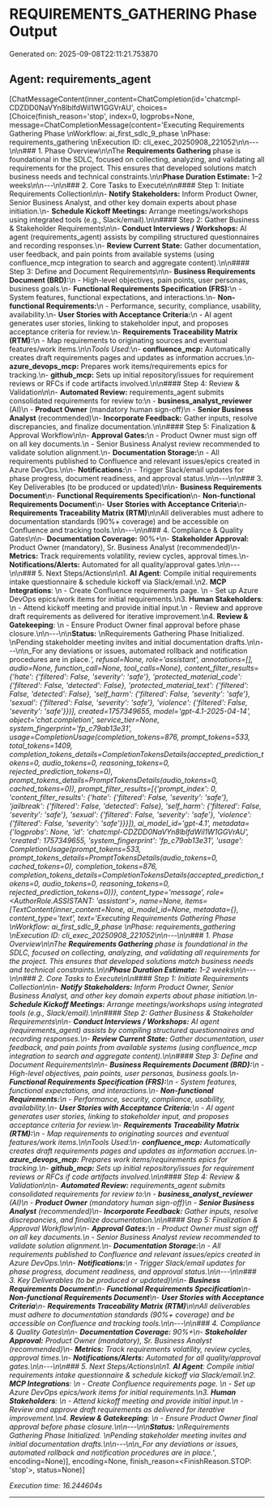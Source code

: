 # REQUIREMENTS_GATHERING Phase Output

Generated on: 2025-09-08T22:11:21.753870

## Agent: requirements_agent

[ChatMessageContent(inner_content=ChatCompletion(id='chatcmpl-CDZDD0NaVYn8lblfdWil1W1GGVrAU', choices=[Choice(finish_reason='stop', index=0, logprobs=None, message=ChatCompletionMessage(content='Executing Requirements Gathering Phase  \nWorkflow: ai_first_sdlc_9_phase  \nPhase: requirements_gathering  \nExecution ID: cli_exec_20250908_221052\n\n---\n\n### 1. Phase Overview\n\nThe **Requirements Gathering** phase is foundational in the SDLC, focused on collecting, analyzing, and validating all requirements for the project. This ensures that developed solutions match business needs and technical constraints.\n\n**Phase Duration Estimate:** 1–2 weeks\n\n---\n\n### 2. Core Tasks to Execute\n\n#### Step 1: Initiate Requirements Collection\n\n- **Notify Stakeholders:** Inform Product Owner, Senior Business Analyst, and other key domain experts about phase initiation.\n- **Schedule Kickoff Meetings:** Arrange meetings/workshops using integrated tools (e.g., Slack/email).\n\n#### Step 2: Gather Business & Stakeholder Requirements\n\n- **Conduct Interviews / Workshops:** AI agent (requirements_agent) assists by compiling structured questionnaires and recording responses.\n- **Review Current State:** Gather documentation, user feedback, and pain points from available systems (using confluence_mcp integration to search and aggregate content).\n\n#### Step 3: Define and Document Requirements\n\n- **Business Requirements Document (BRD):**\n  - High-level objectives, pain points, user personas, business goals.\n- **Functional Requirements Specification (FRS):**\n  - System features, functional expectations, and interactions.\n- **Non-functional Requirements:**\n  - Performance, security, compliance, usability, availability.\n- **User Stories with Acceptance Criteria:**\n  - AI agent generates user stories, linking to stakeholder input, and proposes acceptance criteria for review.\n- **Requirements Traceability Matrix (RTM):**\n  - Map requirements to originating sources and eventual features/work items.\n\n*Tools Used:*\n- **confluence_mcp:** Automatically creates draft requirements pages and updates as information accrues.\n- **azure_devops_mcp:** Prepares work items/requirements epics for tracking.\n- **github_mcp:** Sets up initial repository/issues for requirement reviews or RFCs if code artifacts involved.\n\n#### Step 4: Review & Validation\n\n- **Automated Review:** requirements_agent submits consolidated requirements for review to:\n  - **business_analyst_reviewer** (AI)\n  - **Product Owner** (mandatory human sign-off)\n  - **Senior Business Analyst** (recommended)\n- **Incorporate Feedback:** Gather inputs, resolve discrepancies, and finalize documentation.\n\n#### Step 5: Finalization & Approval Workflow\n\n- **Approval Gates:**\n  - Product Owner must sign off on all key documents.\n  - Senior Business Analyst review recommended to validate solution alignment.\n- **Documentation Storage:**\n  - All requirements published to Confluence and relevant issues/epics created in Azure DevOps.\n\n- **Notifications:**\n  - Trigger Slack/email updates for phase progress, document readiness, and approval status.\n\n---\n\n### 3. Key Deliverables (to be produced or updated)\n\n- **Business Requirements Document**\n- **Functional Requirements Specification**\n- **Non-functional Requirements Document**\n- **User Stories with Acceptance Criteria**\n- **Requirements Traceability Matrix (RTM)**\n\nAll deliverables must adhere to documentation standards (90%+ coverage) and be accessible on Confluence and tracking tools.\n\n---\n\n### 4. Compliance & Quality Gates\n\n- **Documentation Coverage:** 90%+\n- **Stakeholder Approval:** Product Owner (mandatory), Sr. Business Analyst (recommended)\n- **Metrics:** Track requirements volatility, review cycles, approval times.\n- **Notifications/Alerts:** Automated for all quality/approval gates.\n\n---\n\n### 5. Next Steps/Actions\n\n1. **AI Agent**: Compile initial requirements intake questionnaire & schedule kickoff via Slack/email.\n2. **MCP Integrations**:  \n    - Create Confluence requirements page.  \n    - Set up Azure DevOps epics/work items for initial requirements.\n3. **Human Stakeholders**:  \n    - Attend kickoff meeting and provide initial input.\n    - Review and approve draft requirements as delivered for iterative improvement.\n4. **Review & Gatekeeping**:  \n    - Ensure Product Owner final approval before phase closure.\n\n---\n\n**Status:**  \nRequirements Gathering Phase Initialized.  \nPending stakeholder meeting invites and initial documentation drafts.\n\n---\n\n_For any deviations or issues, automated rollback and notification procedures are in place._', refusal=None, role='assistant', annotations=[], audio=None, function_call=None, tool_calls=None), content_filter_results={'hate': {'filtered': False, 'severity': 'safe'}, 'protected_material_code': {'filtered': False, 'detected': False}, 'protected_material_text': {'filtered': False, 'detected': False}, 'self_harm': {'filtered': False, 'severity': 'safe'}, 'sexual': {'filtered': False, 'severity': 'safe'}, 'violence': {'filtered': False, 'severity': 'safe'}})], created=1757349655, model='gpt-4.1-2025-04-14', object='chat.completion', service_tier=None, system_fingerprint='fp_c79ab13e31', usage=CompletionUsage(completion_tokens=876, prompt_tokens=533, total_tokens=1409, completion_tokens_details=CompletionTokensDetails(accepted_prediction_tokens=0, audio_tokens=0, reasoning_tokens=0, rejected_prediction_tokens=0), prompt_tokens_details=PromptTokensDetails(audio_tokens=0, cached_tokens=0)), prompt_filter_results=[{'prompt_index': 0, 'content_filter_results': {'hate': {'filtered': False, 'severity': 'safe'}, 'jailbreak': {'filtered': False, 'detected': False}, 'self_harm': {'filtered': False, 'severity': 'safe'}, 'sexual': {'filtered': False, 'severity': 'safe'}, 'violence': {'filtered': False, 'severity': 'safe'}}}]), ai_model_id='gpt-4.1', metadata={'logprobs': None, 'id': 'chatcmpl-CDZDD0NaVYn8lblfdWil1W1GGVrAU', 'created': 1757349655, 'system_fingerprint': 'fp_c79ab13e31', 'usage': CompletionUsage(prompt_tokens=533, prompt_tokens_details=PromptTokensDetails(audio_tokens=0, cached_tokens=0), completion_tokens=876, completion_tokens_details=CompletionTokensDetails(accepted_prediction_tokens=0, audio_tokens=0, reasoning_tokens=0, rejected_prediction_tokens=0))}, content_type='message', role=<AuthorRole.ASSISTANT: 'assistant'>, name=None, items=[TextContent(inner_content=None, ai_model_id=None, metadata={}, content_type='text', text='Executing Requirements Gathering Phase  \nWorkflow: ai_first_sdlc_9_phase  \nPhase: requirements_gathering  \nExecution ID: cli_exec_20250908_221052\n\n---\n\n### 1. Phase Overview\n\nThe **Requirements Gathering** phase is foundational in the SDLC, focused on collecting, analyzing, and validating all requirements for the project. This ensures that developed solutions match business needs and technical constraints.\n\n**Phase Duration Estimate:** 1–2 weeks\n\n---\n\n### 2. Core Tasks to Execute\n\n#### Step 1: Initiate Requirements Collection\n\n- **Notify Stakeholders:** Inform Product Owner, Senior Business Analyst, and other key domain experts about phase initiation.\n- **Schedule Kickoff Meetings:** Arrange meetings/workshops using integrated tools (e.g., Slack/email).\n\n#### Step 2: Gather Business & Stakeholder Requirements\n\n- **Conduct Interviews / Workshops:** AI agent (requirements_agent) assists by compiling structured questionnaires and recording responses.\n- **Review Current State:** Gather documentation, user feedback, and pain points from available systems (using confluence_mcp integration to search and aggregate content).\n\n#### Step 3: Define and Document Requirements\n\n- **Business Requirements Document (BRD):**\n  - High-level objectives, pain points, user personas, business goals.\n- **Functional Requirements Specification (FRS):**\n  - System features, functional expectations, and interactions.\n- **Non-functional Requirements:**\n  - Performance, security, compliance, usability, availability.\n- **User Stories with Acceptance Criteria:**\n  - AI agent generates user stories, linking to stakeholder input, and proposes acceptance criteria for review.\n- **Requirements Traceability Matrix (RTM):**\n  - Map requirements to originating sources and eventual features/work items.\n\n*Tools Used:*\n- **confluence_mcp:** Automatically creates draft requirements pages and updates as information accrues.\n- **azure_devops_mcp:** Prepares work items/requirements epics for tracking.\n- **github_mcp:** Sets up initial repository/issues for requirement reviews or RFCs if code artifacts involved.\n\n#### Step 4: Review & Validation\n\n- **Automated Review:** requirements_agent submits consolidated requirements for review to:\n  - **business_analyst_reviewer** (AI)\n  - **Product Owner** (mandatory human sign-off)\n  - **Senior Business Analyst** (recommended)\n- **Incorporate Feedback:** Gather inputs, resolve discrepancies, and finalize documentation.\n\n#### Step 5: Finalization & Approval Workflow\n\n- **Approval Gates:**\n  - Product Owner must sign off on all key documents.\n  - Senior Business Analyst review recommended to validate solution alignment.\n- **Documentation Storage:**\n  - All requirements published to Confluence and relevant issues/epics created in Azure DevOps.\n\n- **Notifications:**\n  - Trigger Slack/email updates for phase progress, document readiness, and approval status.\n\n---\n\n### 3. Key Deliverables (to be produced or updated)\n\n- **Business Requirements Document**\n- **Functional Requirements Specification**\n- **Non-functional Requirements Document**\n- **User Stories with Acceptance Criteria**\n- **Requirements Traceability Matrix (RTM)**\n\nAll deliverables must adhere to documentation standards (90%+ coverage) and be accessible on Confluence and tracking tools.\n\n---\n\n### 4. Compliance & Quality Gates\n\n- **Documentation Coverage:** 90%+\n- **Stakeholder Approval:** Product Owner (mandatory), Sr. Business Analyst (recommended)\n- **Metrics:** Track requirements volatility, review cycles, approval times.\n- **Notifications/Alerts:** Automated for all quality/approval gates.\n\n---\n\n### 5. Next Steps/Actions\n\n1. **AI Agent**: Compile initial requirements intake questionnaire & schedule kickoff via Slack/email.\n2. **MCP Integrations**:  \n    - Create Confluence requirements page.  \n    - Set up Azure DevOps epics/work items for initial requirements.\n3. **Human Stakeholders**:  \n    - Attend kickoff meeting and provide initial input.\n    - Review and approve draft requirements as delivered for iterative improvement.\n4. **Review & Gatekeeping**:  \n    - Ensure Product Owner final approval before phase closure.\n\n---\n\n**Status:**  \nRequirements Gathering Phase Initialized.  \nPending stakeholder meeting invites and initial documentation drafts.\n\n---\n\n_For any deviations or issues, automated rollback and notification procedures are in place._', encoding=None)], encoding=None, finish_reason=<FinishReason.STOP: 'stop'>, status=None)]

_Execution time: 16.244604s_

---

